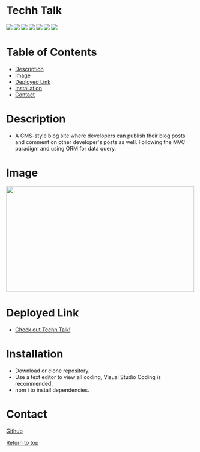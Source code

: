 # Techh Talk


![](https://img.shields.io/badge/Javascript-yellow.svg)
![](https://img.shields.io/badge/Node.js-green.svg)
![](https://img.shields.io/badge/HTML-red.svg)
![](https://img.shields.io/badge/HandleBars.js-orange.svg)
![](https://img.shields.io/badge/MySQL-pink.svg)
![](https://img.shields.io/badge/Sequelize-purple.svg)
![](https://img.shields.io/badge/Express.js-blue.svg)


# Table of Contents
* [Description](#description)
* [Image](#image)
* [Deployed Link](#deployed-link)
* [Installation](#installation)
* [Contact](#contact)

# Description 
* A CMS-style blog site where developers can publish their blog posts and comment on other developer's posts as well. Following the MVC paradigm and using ORM for data query.


# Image
<img src="public/" width="500" height="280">

# Deployed Link
* <a href="https://techh-talk.herokuapp.com/">Check out Techh Talk!</a>

# Installation
* Download or clone repository.
* Use a text editor to view all coding, Visual Studio Coding is recommended.
* npm i to install dependencies.


# Contact
<a href="https://github.com/VAalchemist">Github</a>

[Return to top](#techh-talk)